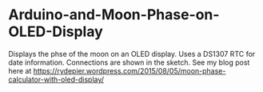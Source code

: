 # Arduino-and-Moon-Phase-on-OLED-Display
Displays the phse of the moon on an OLED display. Uses a DS1307 RTC for date information. Connections are shown in the sketch. See my blog post here at https://rydepier.wordpress.com/2015/08/05/moon-phase-calculator-with-oled-display/ ‎
